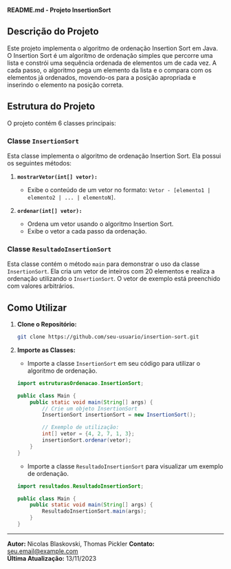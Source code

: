 **README.md - Projeto InsertionSort**

## Descrição do Projeto
Este projeto implementa o algoritmo de ordenação Insertion Sort em Java. O Insertion Sort é um algoritmo de ordenação simples que percorre uma lista e constrói uma sequência ordenada de elementos um de cada vez. A cada passo, o algoritmo pega um elemento da lista e o compara com os elementos já ordenados, movendo-os para a posição apropriada e inserindo o elemento na posição correta.

## Estrutura do Projeto
O projeto contém 6 classes principais:

### Classe `InsertionSort`
Esta classe implementa o algoritmo de ordenação Insertion Sort. Ela possui os seguintes métodos:

1. **`mostrarVetor(int[] vetor):`**
   - Exibe o conteúdo de um vetor no formato: `Vetor - [elemento1 | elemento2 | ... | elementoN]`.

2. **`ordenar(int[] vetor):`**
   - Ordena um vetor usando o algoritmo Insertion Sort.
   - Exibe o vetor a cada passo da ordenação.

### Classe `ResultadoInsertionSort`
Esta classe contém o método `main` para demonstrar o uso da classe `InsertionSort`. Ela cria um vetor de inteiros com 20 elementos e realiza a ordenação utilizando o `InsertionSort`. O vetor de exemplo está preenchido com valores arbitrários.

## Como Utilizar
1. **Clone o Repositório:**
   ```bash
   git clone https://github.com/seu-usuario/insertion-sort.git
   ```

2. **Importe as Classes:**
   - Importe a classe `InsertionSort` em seu código para utilizar o algoritmo de ordenação.

   ```java
   import estruturasOrdenacao.InsertionSort;

   public class Main {
       public static void main(String[] args) {
           // Crie um objeto InsertionSort
           InsertionSort insertionSort = new InsertionSort();

           // Exemplo de utilização:
           int[] vetor = {4, 2, 7, 1, 3};
           insertionSort.ordenar(vetor);
       }
   }
   ```

   - Importe a classe `ResultadoInsertionSort` para visualizar um exemplo de ordenação.

   ```java
   import resultados.ResultadoInsertionSort;

   public class Main {
       public static void main(String[] args) {
           ResultadoInsertionSort.main(args);
       }
   }
   ```


---

**Autor:** Nicolas Blaskovski, Thomas Pickler 
**Contato:** seu.email@example.com  
**Última Atualização:** 13/11/2023
